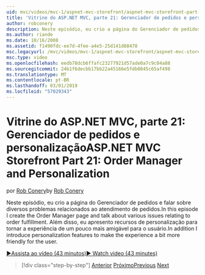 ```yaml
---
uid: mvc/videos/mvc-1/aspnet-mvc-storefront/aspnet-mvc-storefront-part-21-order-manager-and-personalization
title: 'Vitrine do ASP.NET MVC, parte 21: Gerenciador de pedidos e personalização | Microsoft Docs'
author: robconery
description: Neste episódio, eu crio a página do Gerenciador de pedidos e falar sobre diversos problemas relacionados ao atendimento de pedidos. Além disso, posso introduzir recursos de personalização...
ms.author: riande
ms.date: 10/16/2008
ms.assetid: f1490fdc-ee7d-4fee-a4e5-25d141d88478
msc.legacyurl: /mvc/videos/mvc-1/aspnet-mvc-storefront/aspnet-mvc-storefront-part-21-order-manager-and-personalization
msc.type: video
ms.openlocfilehash: eedb78dcb6ffafc23277921d57ade0a7c9c04a88
ms.sourcegitcommit: 24b1f6decbb17bb22a45166e5fdb0845c65af498
ms.translationtype: MT
ms.contentlocale: pt-BR
ms.lasthandoff: 03/01/2019
ms.locfileid: "57029343"
---
```

<a name="aspnet-mvc-storefront-part-21-order-manager-and-personalization"></a><span data-ttu-id="34dba-104">Vitrine do ASP.NET MVC, parte 21: Gerenciador de pedidos e personalização</span><span class="sxs-lookup"><span data-stu-id="34dba-104">ASP.NET MVC Storefront Part 21: Order Manager and Personalization</span></span>
====================
<span data-ttu-id="34dba-105">por [Rob Conery](https://github.com/robconery)</span><span class="sxs-lookup"><span data-stu-id="34dba-105">by [Rob Conery](https://github.com/robconery)</span></span>

<span data-ttu-id="34dba-106">Neste episódio, eu crio a página do Gerenciador de pedidos e falar sobre diversos problemas relacionados ao atendimento de pedidos.</span><span class="sxs-lookup"><span data-stu-id="34dba-106">In this episode I create the Order Manager page and talk about various issues relating to order fulfillment.</span></span> <span data-ttu-id="34dba-107">Além disso, eu apresento recursos de personalização para tornar a experiência de um pouco mais amigável para o usuário.</span><span class="sxs-lookup"><span data-stu-id="34dba-107">In addition I introduce personalization features to make the experience a bit more friendly for the user.</span></span>

[<span data-ttu-id="34dba-108">&#9654;Assista ao vídeo (43 minutos)</span><span class="sxs-lookup"><span data-stu-id="34dba-108">&#9654; Watch video (43 minutes)</span></span>](https://channel9.msdn.com/Blogs/ASP-NET-Site-Videos/aspnet-mvc-storefront-part-21-order-manager-and-personalization)

> [!div class="step-by-step"]
> <span data-ttu-id="34dba-109">[Anterior](aspnet-mvc-storefront-part-20-logging.md)
> [Próximo](aspnet-mvc-storefront-part-22-restructuring-rerouting-and-paypal.md)</span><span class="sxs-lookup"><span data-stu-id="34dba-109">[Previous](aspnet-mvc-storefront-part-20-logging.md)
[Next](aspnet-mvc-storefront-part-22-restructuring-rerouting-and-paypal.md)</span></span>
